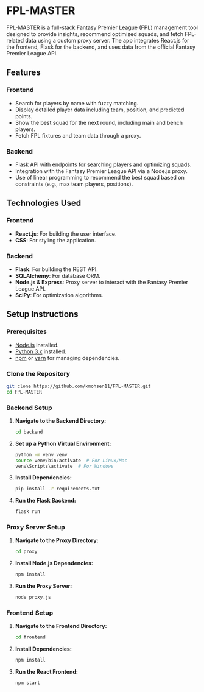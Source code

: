 # FPL-MASTER

FPL-MASTER is a full-stack Fantasy Premier League (FPL) management tool designed to provide insights, recommend optimized squads, and fetch FPL-related data using a custom proxy server. The app integrates React.js for the frontend, Flask for the backend, and uses data from the official Fantasy Premier League API.

## Features

### Frontend
- Search for players by name with fuzzy matching.
- Display detailed player data including team, position, and predicted points.
- Show the best squad for the next round, including main and bench players.
- Fetch FPL fixtures and team data through a proxy.

### Backend
- Flask API with endpoints for searching players and optimizing squads.
- Integration with the Fantasy Premier League API via a Node.js proxy.
- Use of linear programming to recommend the best squad based on constraints (e.g., max team players, positions).

## Technologies Used

### Frontend
- **React.js**: For building the user interface.
- **CSS**: For styling the application.

### Backend
- **Flask**: For building the REST API.
- **SQLAlchemy**: For database ORM.
- **Node.js & Express**: Proxy server to interact with the Fantasy Premier League API.
- **SciPy**: For optimization algorithms.

## Setup Instructions

### Prerequisites
- [Node.js](https://nodejs.org/) installed.
- [Python 3.x](https://www.python.org/downloads/) installed.
- [npm](https://www.npmjs.com/) or [yarn](https://yarnpkg.com/) for managing dependencies.

### Clone the Repository
```bash
git clone https://github.com/kmohsen11/FPL-MASTER.git
cd FPL-MASTER
```

### Backend Setup
1. **Navigate to the Backend Directory:**
   ```bash
   cd backend
   ```
2. **Set up a Python Virtual Environment:**
   ```bash
   python -m venv venv
   source venv/bin/activate  # For Linux/Mac
   venv\Scripts\activate  # For Windows
   ```
3. **Install Dependencies:**
   ```bash
   pip install -r requirements.txt
   ```
4. **Run the Flask Backend:**
   ```bash
   flask run
   ```

### Proxy Server Setup
1. **Navigate to the Proxy Directory:**
   ```bash
   cd proxy
   ```
2. **Install Node.js Dependencies:**
   ```bash
   npm install
   ```
3. **Run the Proxy Server:**
   ```bash
   node proxy.js
   ```

### Frontend Setup
1. **Navigate to the Frontend Directory:**
   ```bash
   cd frontend
   ```
2. **Install Dependencies:**
   ```bash
   npm install
   ```
3. **Run the React Frontend:**
   ```bash
   npm start
   ```
